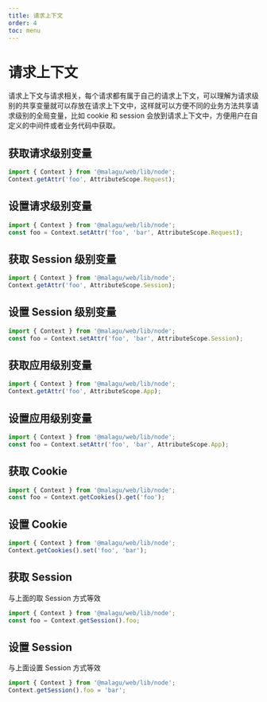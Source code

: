 ```yaml
---
title: 请求上下文
order: 4
toc: menu
---
```


# 请求上下文

请求上下文与请求相关，每个请求都有属于自己的请求上下文，可以理解为请求级别的共享变量就可以存放在请求上下文中，这样就可以方便不同的业务方法共享请求级别的全局变量，比如 cookie 和 session 会放到请求上下文中，方便用户在自定义的中间件或者业务代码中获取。


## 获取请求级别变量


```typescript
import { Context } from '@malagu/web/lib/node';
Context.getAttr('foo', AttributeScope.Request);
```


## 设置请求级别变量


```typescript
import { Context } from '@malagu/web/lib/node';
const foo = Context.setAttr('foo', 'bar', AttributeScope.Request);
```


## 获取 Session 级别变量


```typescript
import { Context } from '@malagu/web/lib/node';
Context.getAttr('foo', AttributeScope.Session);
```


## 设置 Session 级别变量


```typescript
import { Context } from '@malagu/web/lib/node';
const foo = Context.setAttr('foo', 'bar', AttributeScope.Session);
```


## 获取应用级别变量


```typescript
import { Context } from '@malagu/web/lib/node';
Context.getAttr('foo', AttributeScope.App);
```


## 设置应用级别变量


```typescript
import { Context } from '@malagu/web/lib/node';
const foo = Context.setAttr('foo', 'bar', AttributeScope.App);
```
## 
## 获取 Cookie


```typescript
import { Context } from '@malagu/web/lib/node';
const foo = Context.getCookies().get('foo');
```


## 设置 Cookie


```typescript
import { Context } from '@malagu/web/lib/node';
Context.getCookies().set('foo', 'bar');
```


## 获取 Session


与上面的取 Session 方式等效


```typescript
import { Context } from '@malagu/web/lib/node';
const foo = Context.getSession().foo;
```




## 设置 Session


与上面设置 Session 方式等效


```typescript
import { Context } from '@malagu/web/lib/node';
Context.getSession().foo = 'bar';
```
